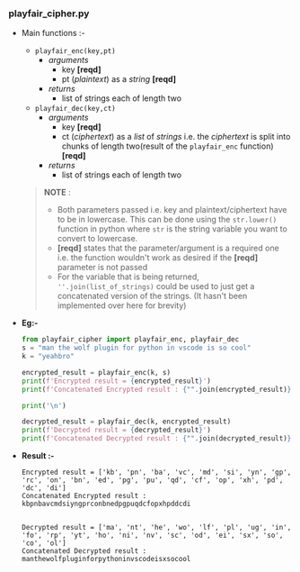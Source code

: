 ### playfair_cipher.py
 - Main functions :-
    - `playfair_enc(key,pt)`
        - _arguments_
            - key **[reqd]**
            - pt (_plaintext_) as a _string_ **[reqd]**
        - _returns_
            - list of strings each of length two
    - `playfair_dec(key,ct)`
        - _arguments_
            - key **[reqd]**
            - ct (_ciphertext_) as a _list_ of _strings_ i.e. the _ciphertext_ is split into chunks of length two(result of the `playfair_enc` function) **[reqd]**
        - _returns_
            - list of strings each of length two
   > **NOTE** :
   > - Both parameters passed i.e. key and plaintext/ciphertext have to be in lowercase. This can be done using the `str.lower()` function in python where `str` is the string variable you want to convert to lowercase.
   >  - **[reqd]** states that the parameter/argument is a required one i.e. the function wouldn't work as desired if the **[reqd]** parameter is not passed
   > - For the variable that is being returned, `''.join(list_of_strings)` could be used to just get a concatenated version of the strings. (It hasn't been implemented over here for brevity)

 - **Eg:-**
    ```python
    from playfair_cipher import playfair_enc, playfair_dec
    s = "man the wolf plugin for python in vscode is so cool"
    k = "yeahbro"

    encrypted_result = playfair_enc(k, s)
    print(f'Encrypted result = {encrypted_result}')
    print(f'Concatenated Encrypted result : {"".join(encrypted_result)}')

    print('\n')

    decrypted_result = playfair_dec(k, encrypted_result)
    print(f'Decrypted result = {decrypted_result}')
    print(f'Concatenated Decrypted result : {"".join(decrypted_result)}')
    ```

 - **Result :-**
   ```
   Encrypted result = ['kb', 'pn', 'ba', 'vc', 'md', 'si', 'yn', 'gp', 'rc', 'on', 'bn', 'ed', 'pg', 'pu', 'qd', 'cf', 'op', 'xh', 'pd', 'dc', 'di']
   Concatenated Encrypted result : kbpnbavcmdsiyngprconbnedpgpuqdcfopxhpddcdi


   Decrypted result = ['ma', 'nt', 'he', 'wo', 'lf', 'pl', 'ug', 'in', 'fo', 'rp', 'yt', 'ho', 'ni', 'nv', 'sc', 'od', 'ei', 'sx', 'so', 'co', 'ol']
   Concatenated Decrypted result : manthewolfpluginforpythoninvscodeisxsocool
   ```